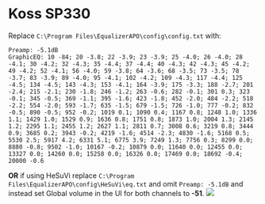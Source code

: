# Koss SP330
Replace `C:\Program Files\EqualizerAPO\config\config.txt` with:
```
Preamp: -5.1dB
GraphicEQ: 10 -84; 20 -3.8; 22 -3.9; 23 -3.9; 25 -4.0; 26 -4.0; 28 -4.1; 30 -4.2; 32 -4.3; 35 -4.4; 37 -4.4; 40 -4.3; 42 -4.3; 45 -4.2; 49 -4.2; 52 -4.1; 56 -4.0; 59 -3.8; 64 -3.6; 68 -3.5; 73 -3.5; 78 -3.7; 83 -3.9; 89 -4.0; 95 -4.1; 102 -4.2; 109 -4.3; 117 -4.4; 125 -4.5; 134 -4.5; 143 -4.3; 153 -4.1; 164 -3.9; 175 -3.3; 188 -2.7; 201 -2.4; 215 -2.1; 230 -1.8; 246 -1.2; 263 -0.6; 282 -0.1; 301 0.3; 323 -0.1; 345 -0.5; 369 -1.1; 395 -1.6; 423 -1.8; 452 -2.0; 484 -2.2; 518 -2.2; 554 -2.0; 593 -1.7; 635 -1.5; 679 -1.5; 726 -1.0; 777 -0.2; 832 -0.5; 890 -0.5; 952 -0.2; 1019 0.1; 1090 0.4; 1167 0.8; 1248 1.0; 1336 1.1; 1429 1.0; 1529 0.9; 1636 0.8; 1751 0.8; 1873 1.0; 2004 1.3; 2145 1.2; 2295 1.1; 2455 1.2; 2627 1.1; 2811 0.7; 3008 0.6; 3219 0.8; 3444 0.9; 3685 0.2; 3943 -0.2; 4219 -1.6; 4514 -2.3; 4830 -1.6; 5168 0.5; 5530 2.5; 5917 4.2; 6331 5.1; 6775 3.9; 7249 1.3; 7756 0.3; 8299 0.0; 8880 -0.8; 9502 -1.0; 10167 -0.2; 10879 0.0; 11640 0.0; 12455 0.0; 13327 0.0; 14260 0.0; 15258 0.0; 16326 0.0; 17469 0.0; 18692 -0.4; 20000 -0.6
```
**OR** if using HeSuVi replace `C:\Program Files\EqualizerAPO\config\HeSuVi\eq.txt` and omit `Preamp: -5.1dB` and instead set Global volume in the UI for both channels to **-51**.
![](https://raw.githubusercontent.com/jaakkopasanen/AutoEq/master/results/SBAF-Serious/innerfidelity/onear/Koss%20SP330/Koss%20SP330.png)